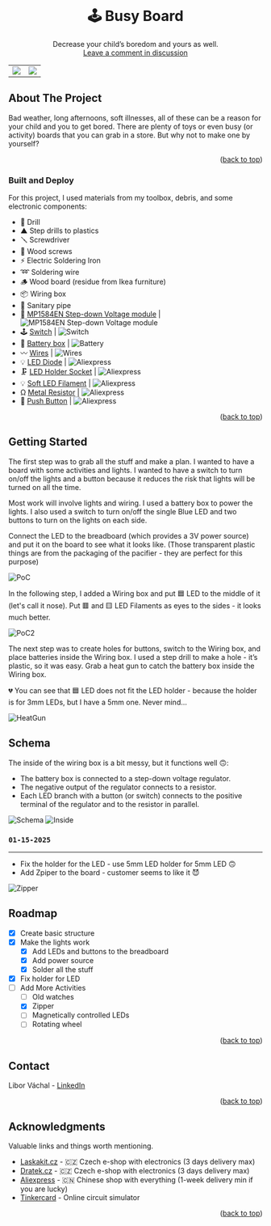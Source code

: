 <div id="top"></div>

<!-- PROJECT LOGO -->
<br />
<div align="center">

  <h1 align="center">🕹️ Busy Board</h3>

  <p align="center">
    Decrease your child’s boredom and yours as well.
    <br />
    <a href="https://github.com/lipelix/busy-board/discussions/categories/general">Leave a comment in discussion</a>
  </p>

<table>
    <tr>
        <td><img src="assets/tester_in_action.jpeg"></td>
        <td><img src="assets/tester_in_action2.jpeg"></td>
    </tr>
</table>

</div>


<!-- ABOUT THE PROJECT -->
## About The Project

Bad weather, long afternoons, soft illnesses, all of these can be a reason for your child and you to get bored. There are plenty of toys or even busy (or activity) boards that you can grab in a store. But why not to make one by yourself?

<p align="right">(<a href="#top">back to top</a>)</p>

### Built and Deploy

For this project, I used materials from my toolbox, debris, and some electronic components:
- 🔫 Drill
- ▲ Step drills to plastics
- 🪛 Screwdriver
- 🔩 Wood screws
- ⚡ Electric Soldering Iron
- ➿ Soldering wire
- 🪵 Wood board (residue from Ikea furniture)
- 📦 Wiring box
- 📏 Sanitary pipe
- 🔽 [MP1584EN Step-down Voltage module](https://dratek.cz/arduino/121945-mini-step-down-modul-3a-s-mp1584en.html) |  ![MP1584EN Step-down Voltage module](https://img.shields.io/badge/Bought%20on-dratek.cz-088F8F.svg)
- 🕹️ [Switch](https://www.laskakit.cz/packovy-prepinac-1-5a-250vac/) | ![Switch](https://img.shields.io/badge/Bought%20on-laskakit.cz-brightgreen.svg)
- 🔋 [Battery box](https://www.laskakit.cz/bateriovy-box-3xaa-uzavreny-s-vypinacem/) | ![Battery](https://img.shields.io/badge/Bought%20on-laskakit.cz-brightgreen.svg)
- 〰️ [Wires](https://www.laskakit.cz/propojovaci-vodice-10cm-20-kusu/) | ![Wires](https://img.shields.io/badge/Bought%20on-laskakit.cz-brightgreen.svg)
- 💡 [LED Diode](https://www.aliexpress.com/item/32848810276.html?spm=a2g0o.order_list.order_list_main.183.1fa618027RoF5b) | ![Aliexpress](https://img.shields.io/badge/Bought%20on-Aliexpress-orange.svg)
- 🗜️ [LED Holder Socket](https://www.aliexpress.com/item/1005001382324665.html?spm=a2g0o.cart.0.0.235338da3UhIeb&mp=1) | ![Aliexpress](https://img.shields.io/badge/Bought%20on-Aliexpress-orange.svg)
- 💡 [Soft LED Filament](https://www.aliexpress.com/item/1005004500671003.html?spm=a2g0o.order_list.order_list_main.48.1fa618027RoF5b) | ![Aliexpress](https://img.shields.io/badge/Bought%20on-Aliexpress-orange.svg)
- Ω [Metal Resistor](https://www.aliexpress.com/item/1005006001789859.html?spm=a2g0o.order_list.order_list_main.52.1fa618027RoF5b) | ![Aliexpress](https://img.shields.io/badge/Bought%20on-Aliexpress-orange.svg)
- 🔘 [Push Button](https://www.aliexpress.com/item/1005007005387422.html?spm=a2g0o.productlist.main.1.48856GHv6GHvFr&algo_pvid=4d23ca8d-084e-49ec-9339-4d54cfb932f5&algo_exp_id=4d23ca8d-084e-49ec-9339-4d54cfb932f5-0&pdp_npi=4%40dis%21CZK%2130.26%2124.20%21%21%218.94%217.15%21%40210391a017356454703504742e9c0d%2112000039026847260%21sea%21CZ%21190867312%21X&curPageLogUid=0QeuhpcRADc8&utparam-url=scene%3Asearch%7Cquery_from%3A) | ![Aliexpress](https://img.shields.io/badge/Bought%20on-Aliexpress-orange.svg)

<p align="right">(<a href="#top">back to top</a>)</p>


<!-- GETTING STARTED -->
## Getting Started

The first step was to grab all the stuff and make a plan. I wanted to have a board with some activities and lights. I wanted to have a switch to turn on/off the lights and a button because it reduces the risk that lights will be turned on all the time.

Most work will involve lights and wiring. I used a battery box to power the lights. I also used a switch to turn on/off the single Blue LED and two buttons to turn on the lights on each side.

Connect the LED to the breadboard (which provides a 3V power source) and put it on the board to see what it looks like. (Those transparent plastic things are from the packaging of the pacifier - they are perfect for this purpose)

![PoC](assets/poc.jpeg)

In the following step, I added a Wiring box and put 🟦 LED to the middle of it (let's call it nose). Put 🟥 and 🟨 LED Filaments as eyes to the sides - it looks much better.

![PoC2](assets/poc2.jpeg)

The next step was to create holes for buttons, switch to the Wiring box, and place batteries inside the Wiring box. I used a step drill to make a hole - it’s plastic, so it was easy. Grab a heat gun to catch the battery box inside the Wiring box.

💔 You can see that 🟦 LED does not fit the LED holder - because the holder is for 3mm LEDs, but I have a 5mm one. Never mind…

![HeatGun](assets/heat_gun.jpeg)

## Schema

The inside of the wiring box is a bit messy, but it functions well 🙃:
- The battery box is connected to a step-down voltage regulator.
- The negative output of the regulator connects to a resistor.
- Each LED branch with a button (or switch) connects to the positive terminal of the regulator and to the resistor in parallel.
 
![Schema](assets/schema.png)
![Inside](assets/inside.jpeg)

### `01-15-2025`
---
- Fix the holder for the LED - use 5mm LED holder for 5mm LED 🙃
- Add Zpiper to the board - customer seems to like it 😈

![Zipper](assets/zipper.jpeg)

<!-- ROADMAP -->
## Roadmap

- [x] Create basic structure
- [x] Make the lights work
  - [x] Add LEDs and buttons to the breadboard
  - [x] Add power source
  - [x] Solder all the stuff
- [x] Fix holder for LED
- [ ] Add More Activities
  - [ ] Old watches
  - [x] Zipper
  - [ ] Magnetically controlled LEDs
  - [ ] Rotating wheel

<p align="right">(<a href="#top">back to top</a>)</p>

<!-- CONTACT -->
## Contact

Libor Váchal - [LinkedIn](https://www.linkedin.com/in/liborvachal/)

<p align="right">(<a href="#top">back to top</a>)</p>



<!-- ACKNOWLEDGMENTS -->
## Acknowledgments

Valuable links and things worth mentioning.

* [Laskakit.cz](https://www.laskakit.cz/) - 🇨🇿 Czech e-shop with electronics (3 days delivery max)
* [Dratek.cz](https://www.dratek.cz/) - 🇨🇿 Czech e-shop with electronics (3 days delivery max)
* [Aliexpress](https://www.aliexpress.com/) - 🇨🇳 Chinese shop with everything (1-week delivery min if you are lucky)
* [Tinkercard](https://www.tinkercad.com/dashboard) - Online circuit simulator

<p align="right">(<a href="#top">back to top</a>)</p>
